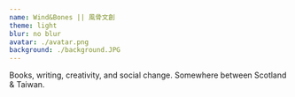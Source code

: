 ```yaml
---
name: Wind&Bones || 風骨文創
theme: light
blur: no blur
avatar: ./avatar.png
background: ./background.JPG
---
```

Books, writing, creativity, and social change. Somewhere between Scotland & Taiwan.
